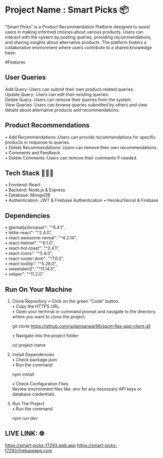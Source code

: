 # Project Name : Smart Picks 📦

"Smart Picks" is a Product Recommendation Platform designed to assist users in making informed choices about various products. Users can interact with the system by posting queries, providing recommendations, and sharing insights about alternative products. The platform fosters a collaborative environment where users contribute to a shared knowledge base.

#Features

## User Queries

Add Query: Users can submit their own product-related queries. <br/>
Update Query: Users can edit their existing queries. <br/>
Delete Query: Users can remove their queries from the system. <br/>
View Queries: Users can browse queries submitted by others and view details about alternative products and recommendations. <br/>

## Product Recommendations

• Add Recommendations: Users can provide recommendations for specific products in response to queries. <br/>
• Delete Recommendations: Users can remove their own recommendations. <br/>
• Comments and Feedback <br/>
• Delete Comments: Users can remove their comments if needed. <br/>

## Tech Stack 👨🏻‍💻

• Frontend: React <br/>
• Backend: Node.js & Express <br/>
• Database: MongoDB <br/>
• Authentication: JWT & Firebase Authentication
• Heroku/Vercel & Firebase

## Dependencies 

• @emailjs/browser": "^4.4.1", <br/>
• lottie-react": "^2.4.0", <br/>
• react-awesome-reveal": "^4.2.14", <br/>
• react-helmet": "^6.1.0", <br/>
• react-hot-toast": "^2.4.1", <br/>
• react-icons": "^5.4.0", <br/>
• react-router-dom": "^7.0.2", <br/>
• react-tooltip": "^5.28.0", <br/>
• sweetalert2": "^11.14.5", <br/>
• swiper": "^11.2.0" <br/>


## Run On Your Machine 

1. Clone Repository
   • Click on the green "Code" button. <br/>
   • Copy the HTTPS URL. <br/>
   • Open your terminal or command prompt and navigate to the directory where you want to clone the project. <br/>

     git clone https://github.com/golamsarwar96/sport-flex-app-client.git <br/>

   • Navigate into the project folder: <br/>

     cd project-name <br/>

2. Install Dependencies <br/>
   • Check package.json <br/>
   • Run the command <br/>

     npm install <br/>

   • Check Configuration Files: <br/>
     Review environment files like .env for any necessary API keys or database credentials. <br/>

3. Run The Project <br/>
   • Run the command <br/>

     npm run dev <br/>


## LIVE LINK: 🌐

https://smart-picks-f7293.web.app
https://smart-picks-f7293.firebaseapp.com
